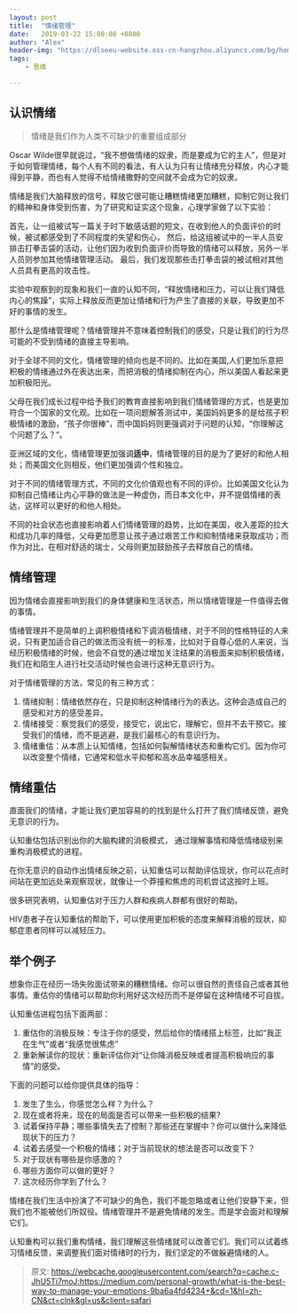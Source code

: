 ```yaml
---
layout: post
title:  "情绪管理"
date:   2019-03-22 15:00:00 +0800
author: "Alex"
header-img: "https://dlseeu-website.oss-cn-hangzhou.aliyuncs.com/bg/home-bg.png"
tags: 
    - 思维

---
```


## 认识情绪

> 情绪是我们作为人类不可缺少的重要组成部分

Oscar Wilde很早就说过，“我不想做情绪的奴隶，而是要成为它的主人”，但是对于如何管理情绪，每个人有不同的看法，有人认为只有让情绪充分释放，内心才能得到平静，而也有人觉得不给情绪撒野的空间就不会成为它的奴隶。

情绪是我们大脑释放的信号，释放它很可能让糟糕情绪更加糟糕，抑制它则让我们的精神和身体受到伤害，为了研究和证实这个现象，心理学家做了以下实验：

首先，让一组被试写一篇关于时下敏感话题的短文，在收到他人的负面评价的时候，被试都感受到了不同程度的失望和伤心，
然后，给这组被试中的一半人员安排击打拳击袋的活动，让他们因为收到负面评价而导致的情绪可以释放，另外一半人员则参加其他情绪管理活动。
最后，我们发现那些击打拳击袋的被试相对其他人员具有更高的攻击性。

实验中观察到的现象和我们一直的认知不同，“释放情绪和压力，可以让我们降低内心的焦躁”，实际上释放反而更加让情绪和行为产生了直接的关联，导致更加不好的事情的发生。

那什么是情绪管理呢？情绪管理并不意味着控制我们的感受，只是让我们的行为尽可能的不受到情绪的直接主导影响。

对于全球不同的文化，情绪管理的倾向也是不同的。比如在美国,人们更加乐意把积极的情绪通过外在表达出来，而把消极的情绪抑制在内心，所以美国人看起来更加积极阳光。

父母在我们成长过程中给予我们的教育直接影响到我们情绪管理的方式，也是更加符合一个国家的文化观。比如在一项问题解答测试中，美国妈妈更多的是给孩子积极情绪的激励，“孩子你很棒”，而中国妈妈则更强调对于问题的认知，“你理解这个问题了么？”。

亚洲区域的文化，情绪管理更加强调**适中**，情绪管理的目的是为了更好的和他人相处；而美国文化则相反，他们更加强调个性和独立。

对于不同的情绪管理方式，不同的文化价值观也有不同的评价。比如美国文化认为抑制自己情绪让内心平静的做法是一种虚伪，而日本文化中，并不提倡情绪的表达，这样可以更好的和他人相处。

不同的社会状态也直接影响着人们情绪管理的趋势，比如在美国，收入差距的拉大和成功几率的降低，父母更加愿意让孩子通过艰苦工作和抑制情绪来获取成功；而作为对比，在相对舒适的瑞士，父母则更加鼓励孩子去释放自己的情绪。

## 情绪管理

因为情绪会直接影响到我们的身体健康和生活状态，所以情绪管理是一件值得去做的事情。

情绪管理并不是简单的上调积极情绪和下调消极情绪，对于不同的性格特征的人来说，只有更加适合自己的做法而没有统一的标准，比如对于自尊心低的人来说，当经历积极情绪的时候，他会不自觉的通过增加关注结果的消极面来抑制积极情绪，我们在和陌生人进行社交活动时候也会进行这种无意识行为。

对于情绪管理的方法，常见的有三种方式：

1. 情绪抑制：情绪依然存在，只是抑制这种情绪行为的表达。这种会造成自己的感受和对方的感受差异。
2. 情绪接受：察觉我们的感受，接受它，说出它，理解它，但并不去干预它。接受我们的情绪，而不是逃避，是我们最核心的有意识行为。
3. 情绪重估：从本质上认知情绪，包括如何裂解情绪状态和重构它们。因为你可以改变整个情绪，它通常和低水平抑郁和高水品幸福感相关。

## 情绪重估

直面我们的情绪，才能让我们更加容易的的找到是什么打开了我们情绪反馈，避免无意识的行为。

认知重估包括识别出你的大脑构建的消极模式， 通过理解事情和降低情绪级别来重构消极模式的进程。

在你无意识的自动作出情绪反映之前，认知重估可以帮助评估现状，你可以花点时间站在更加远处来观察现状，就像让一个莽撞和焦虑的司机尝试这按时上班。

很多研究表明，认知重估对于压力人群和疾病人群都有很好的帮助。

HIV患者子在认知重估的帮助下，可以使用更加积极的态度来解释消极的现状，抑郁症患者同样可以减轻压力。

## 举个例子

想象你正在经历一场失败面试带来的糟糕情绪。你可以很自然的责怪自己或者其他事情。重估你的情绪可以帮助你利用好这次经历而不是停留在这种情绪不可自拔。

认知重估进程包括下面两部：

1. 重估你的消极反映：专注于你的感受，然后给你的情绪搭上标签，比如“我正在生气”或者“我感觉很焦虑”
2. 重新解读你的现状：重新评估你对“让你降消极反映或者提高积极响应的事情”的感受。

下面的问题可以给你提供具体的指导：

1. 发生了生么，你感觉怎么样？为什么？
2. 现在或者将来，现在的局面是否可以带来一些积极的结果?
3. 试着保持平静；哪些事情失去了控制？那些还在掌握中？你可以做什么来降低现状下的压力？
4. 试着去感受一个积极的情绪；对于当前现状的想法是否可以改变下？
5. 对于现状有哪些是你感激的？
6. 哪些方面你可以做的更好？
7. 这次经历你学到了什么？

情绪在我们生活中扮演了不可缺少的角色，我们不能忽略或者让他们安静下来，但我们也不能被他们所奴役。情绪管理并不是避免情绪的发生。而是学会面对和理解它们。

认知重构可以我们重构情绪，我们理解这些情绪就可以改善它们。我们可以试着练习情绪反馈，来调整我们面对情绪时的行为，我们坚定的不做躲避情绪的人。

> 原文: https://webcache.googleusercontent.com/search?q=cache:c-JhU5Ti7moJ:https://medium.com/personal-growth/what-is-the-best-way-to-manage-your-emotions-9ba6a4fd4234+&cd=1&hl=zh-CN&ct=clnk&gl=us&client=safari



